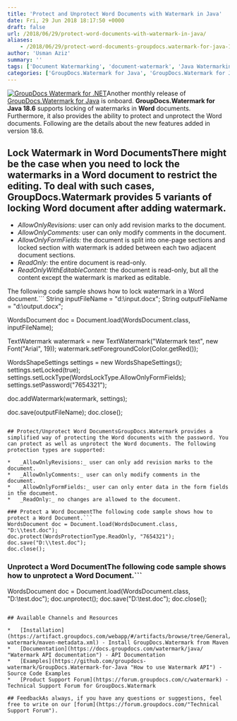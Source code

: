 ```yaml
---
title: 'Protect and Unprotect Word Documents with Watermark in Java'
date: Fri, 29 Jun 2018 18:17:50 +0000
draft: false
url: /2018/06/29/protect-word-documents-with-watermark-in-java/
aliases:
    - /2018/06/29/protect-word-documents-groupdocs.watermark-for-java-18.6/
author: 'Usman Aziz'
summary: ''
tags: ['Document Watermarking', 'document-watermark', 'Java Watermarking API', 'watermarking API for Java']
categories: ['GroupDocs.Watermark for Java', 'GroupDocs.Watermark for Java Release', 'GroupDocs.Watermark Product Family']
---
```


[![GroupDocs Watermark for .NET](http://blog.groupdocs.com/wp-content/uploads/sites/4/2018/01/groupdocs-watermark-java.png)](https://products.groupdocs.com/watermark/java)Another monthly release of [GroupDocs.Watermark for Java](https://products.groupdocs.com/watermark/java) is onboard. **GroupDocs.Watermark for Java 18.6** supports locking of watermarks in **Word** documents. Furthermore, it also provides the ability to protect and unprotect the Word documents. Following are the details about the new features added in version 18.6.

## Lock Watermark in Word DocumentsThere might be the case when you need to lock the watermarks in a Word document to restrict the editing. To deal with such cases, GroupDocs.Watermark provides 5 variants of locking Word document after adding watermark.

*   _AllowOnlyRevisions_: user can only add revision marks to the document.
*   _AllowOnlyComments:_ user can only modify comments in the document.
*   _AllowOnlyFormFields:_ the document is split into one-page sections and locked section with watermark is added between each two adjacent document sections.
*   _ReadOnly:_ the entire document is read-only.
*   _ReadOnlyWithEditableContent:_ the document is read-only, but all the content except the watermark is marked as editable.

The following code sample shows how to lock watermark in a Word document.```
String inputFileName = "d:\\input.docx";
String outputFileName = "d:\\output.docx";
 
WordsDocument doc = Document.load(WordsDocument.class, inputFileName);
 
TextWatermark watermark = new TextWatermark("Watermark text", new Font("Arial", 19));
watermark.setForegroundColor(Color.getRed());
 
WordsShapeSettings settings = new WordsShapeSettings();
settings.setLocked(true);
settings.setLockType(WordsLockType.AllowOnlyFormFields);
settings.setPassword("7654321");
 
doc.addWatermark(watermark, settings);
 
doc.save(outputFileName);
doc.close();
```For more details on this feature, please visit [this](https://docs.groupdocs.com/watermark/java/) documentation article.

## Protect/Unprotect Word DocumentsGroupDocs.Watermark provides a simplified way of protecting the Word documents with the password. You can protect as well as unprotect the Word documents. The following protection types are supported:

*   _AllowOnlyRevisions:_ user can only add revision marks to the document.
*   _AllowOnlyComments:_ user can only modify comments in the document.
*   _AllowOnlyFormFields:_ user can only enter data in the form fields in the document.
*   _ReadOnly:_ no changes are allowed to the document.

### Protect a Word DocumentThe following code sample shows how to protect a Word Document.```
WordsDocument doc = Document.load(WordsDocument.class, "D:\\test.doc");
doc.protect(WordsProtectionType.ReadOnly, "7654321");
doc.save("D:\\test.doc");
doc.close();
```

### Unprotect a Word DocumentThe following code sample shows how to unprotect a Word Document.```
WordsDocument doc = Document.load(WordsDocument.class, "D:\\test.doc");
doc.unprotect();
doc.save("D:\\test.doc");
doc.close();
```For more details on this feature, please visit [this](https://docs.groupdocs.com/display/watermarkjava/Protecting+Word+Documents) documentation article.

## Available Channels and Resources

*   [Installation](https://artifact.groupdocs.com/webapp/#/artifacts/browse/tree/General/repo/com/groupdocs/groupdocs-watermark/maven-metadata.xml) - Install GroupDocs.Watermark from Maven
*   [Documentation](https://docs.groupdocs.com/watermark/java/ "Watermark API documentation") - API Documentation
*   [Examples](https://github.com/groupdocs-watermark/GroupDocs.Watermark-for-Java "How to use Watermark API") - Source Code Examples
*   [Product Support Forum](https://forum.groupdocs.com/c/watermark) - Technical Support Forum for GroupDocs.Watermark

## FeedbackAs always, if you have any questions or suggestions, feel free to write on our [forum](https://forum.groupdocs.com/"Technical Support Forum").




